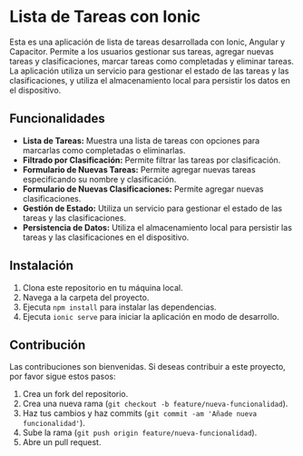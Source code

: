 # Lista de Tareas con Ionic

Esta es una aplicación de lista de tareas desarrollada con Ionic, Angular y Capacitor. Permite a los usuarios gestionar sus tareas, agregar nuevas tareas y clasificaciones, marcar tareas como completadas y eliminar tareas. La aplicación utiliza un servicio para gestionar el estado de las tareas y las clasificaciones, y utiliza el almacenamiento local para persistir los datos en el dispositivo.

## Funcionalidades

- **Lista de Tareas:** Muestra una lista de tareas con opciones para marcarlas como completadas o eliminarlas.
- **Filtrado por Clasificación:** Permite filtrar las tareas por clasificación.
- **Formulario de Nuevas Tareas:** Permite agregar nuevas tareas especificando su nombre y clasificación.
- **Formulario de Nuevas Clasificaciones:** Permite agregar nuevas clasificaciones.
- **Gestión de Estado:** Utiliza un servicio para gestionar el estado de las tareas y las clasificaciones.
- **Persistencia de Datos:** Utiliza el almacenamiento local para persistir las tareas y las clasificaciones en el dispositivo.

## Instalación

1. Clona este repositorio en tu máquina local.
2. Navega a la carpeta del proyecto.
3. Ejecuta `npm install` para instalar las dependencias.
4. Ejecuta `ionic serve` para iniciar la aplicación en modo de desarrollo.

## Contribución

Las contribuciones son bienvenidas. Si deseas contribuir a este proyecto, por favor sigue estos pasos:

1. Crea un fork del repositorio.
2. Crea una nueva rama (`git checkout -b feature/nueva-funcionalidad`).
3. Haz tus cambios y haz commits (`git commit -am 'Añade nueva funcionalidad'`).
4. Sube la rama (`git push origin feature/nueva-funcionalidad`).
5. Abre un pull request.
